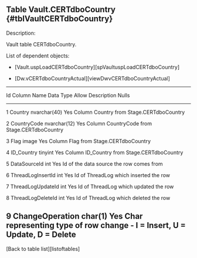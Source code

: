 Table Vault.CERTdboCountry {#tblVaultCERTdboCountry}
--------------------------

Description:

Vault table CERTdboCountry.

List of dependent objects:

-   \[Vault.uspLoadCERTdboCountry\]\[spVaultuspLoadCERTdboCountry\]

-   \[Dw.vCERTdboCountryActual\]\[viewDwvCERTdboCountryActual\]

  ---------------------------------------------------------------------------------
  Id   Column Name                Data Type      Allow   Description
                                                 Nulls   
  ---- -------------------------- -------------- ------- --------------------------
  1    Country                    nvarchar(40)   Yes     Column Country from
                                                         Stage.CERTdboCountry

  2    CountryCode                nvarchar(12)   Yes     Column CountryCode from
                                                         Stage.CERTdboCountry

  3    Flag                       image          Yes     Column Flag from
                                                         Stage.CERTdboCountry

  4    ID\_Country                tinyint        Yes     Column ID\_Country from
                                                         Stage.CERTdboCountry

  5    DataSourceId               int            Yes     Id of the data source the
                                                         row comes from

  6    ThreadLogInsertId          int            Yes     Id of ThreadLog which
                                                         inserted the row

  7    ThreadLogUpdateId          int            Yes     Id of ThreadLog which
                                                         updated the row

  8    ThreadLogDeleteId          int            Yes     Id of ThreadLog which
                                                         deleted the row

  9    ChangeOperation            char(1)        Yes     Char representing type of
                                                         row change - I = Insert, U
                                                         = Update, D = Delete
  ---------------------------------------------------------------------------------

\[Back to table list\]\[listoftables\]
